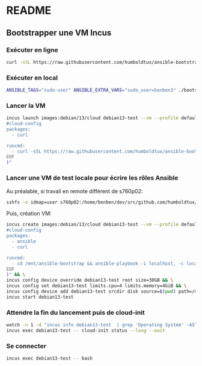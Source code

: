 # README

## Bootstrapper une VM Incus

### Exécuter en ligne

```bash
curl -sSL https://raw.githubusercontent.com/humboldtux/ansible-bootstrap/main/bootstrap-ansible.sh | ANSIBLE_TAGS="desktop,sudo-user" ANSIBLE_EXTRA_VARS="sudo_user=benben" bash
```

### Exécuter en local

```bash
ANSIBLE_TAGS="sudo-user" ANSIBLE_EXTRA_VARS="sudo_user=benben3" ./bootstrap-ansible.sh
```

### Lancer la VM

```bash
incus launch images:debian/13/cloud debian13-test --vm --profile default --config=cloud-init.user-data="$(cat <<EOF
#cloud-config
packages:
  - curl

runcmd:
  - curl -sSL https://raw.githubusercontent.com/humboldtux/ansible-bootstrap/main/bootstrap-ansible.sh | bash
EOF
)"
```

### Lancer une VM de test locale pour écrire les rôles Ansible

Au préalable, si travail en remote différent de s760p02:

```bash
sshfs -o idmap=user s760p02:/home/benben/dev/src/github.com/humboldtux/ansible-bootstrap /home/benben/dev/src/github.com/humboldtux/ansible-bootstrap
```

Puis, création VM:

```bash
incus create images:debian/13/cloud debian13-test --vm --profile default --config=cloud-init.user-data="$(cat <<EOF
#cloud-config
packages:
  - ansible
  - curl

runcmd:
  - cd /mnt/ansible-bootstrap && ansible-playbook -i localhost, -c local playbook.yml --tags "base" --extra-vars "sudo_user=benben"
EOF
)" && \
incus config device override debian13-test root size=30GB && \
incus config set debian13-test limits.cpu=4 limits.memory=4GiB && \
incus config device add debian13-test srcdir disk source=$(pwd) path=/mnt/ansible-bootstrap && \
incus start debian13-test
```

### Attendre la fin du lancement puis de cloud-init

```bash
watch -n 1 -d "incus info debian13-test  | grep 'Operating System' -A5" && \
incus exec debian13-test -- cloud-init status --long --wait
```

### Se connecter

```bash
incus exec debian13-test -- bash
```

